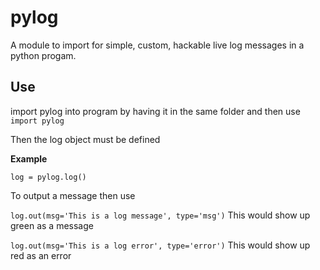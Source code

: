 # pylog
 A module to import for simple, custom, hackable live log messages in a python progam.

## Use

import pylog into program by having it in the same folder and then use
`import pylog`

Then the log object must be defined

**Example**

`log = pylog.log()`

To output a message then use

`log.out(msg='This is a log message', type='msg')` This would show up green as a message

`log.out(msg='This is a log error', type='error')` This would show up red as an error
